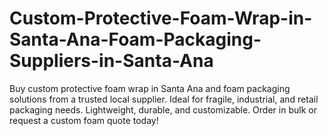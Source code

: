 # Custom-Protective-Foam-Wrap-in-Santa-Ana-Foam-Packaging-Suppliers-in-Santa-Ana
Buy custom protective foam wrap in Santa Ana and foam packaging solutions from a trusted local supplier. Ideal for fragile, industrial, and retail packaging needs. Lightweight, durable, and customizable. Order in bulk or request a custom foam quote today!
